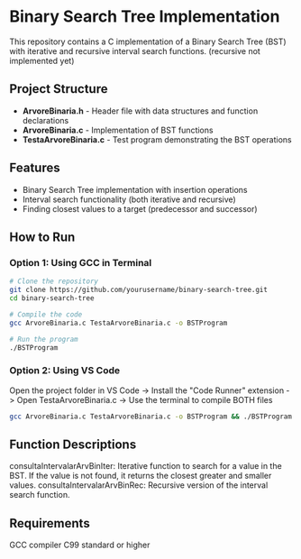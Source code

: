 # Binary Search Tree Implementation

This repository contains a C implementation of a Binary Search Tree (BST) with iterative and recursive interval search functions. (recursive not implemented yet)




## Project Structure

- **ArvoreBinaria.h** - Header file with data structures and function declarations
- **ArvoreBinaria.c** - Implementation of BST functions
- **TestaArvoreBinaria.c** - Test program demonstrating the BST operations

## Features

- Binary Search Tree implementation with insertion operations
- Interval search functionality (both iterative and recursive)
- Finding closest values to a target (predecessor and successor)

## How to Run

### Option 1: Using GCC in Terminal

```bash
# Clone the repository
git clone https://github.com/yourusername/binary-search-tree.git
cd binary-search-tree

# Compile the code
gcc ArvoreBinaria.c TestaArvoreBinaria.c -o BSTProgram

# Run the program
./BSTProgram

```

### Option 2: Using VS Code

Open the project folder in VS Code -> 
Install the "Code Runner" extension -> 
Open TestaArvoreBinaria.c -> 
Use the terminal to compile BOTH files

```bash
gcc ArvoreBinaria.c TestaArvoreBinaria.c -o BSTProgram && ./BSTProgram
```

## Function Descriptions

consultaIntervalarArvBinIter: Iterative function to search for a value in the BST. If the value is not found, it returns the closest greater and smaller values.
consultaIntervalarArvBinRec: Recursive version of the interval search function.

## Requirements
GCC compiler
C99 standard or higher
